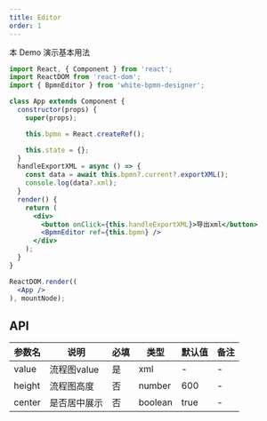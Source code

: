 ```yaml
---
title: Editor
order: 1
---
```


本 Demo 演示基本用法

```jsx
import React, { Component } from 'react';
import ReactDOM from 'react-dom';
import { BpmnEditor } from 'white-bpmn-designer';

class App extends Component {
  constructor(props) {
    super(props);

    this.bpmn = React.createRef();

    this.state = {};
  }
  handleExportXML = async () => {
    const data = await this.bpmn?.current?.exportXML();
    console.log(data?.xml);
  }
  render() {
    return (
      <div>
        <button onClick={this.handleExportXML}>导出xml</button>
        <BpmnEditor ref={this.bpmn} />
      </div>
    );
  }
}

ReactDOM.render((
  <App />
), mountNode);
```



## API
| 参数名 | 说明 | 必填 | 类型 | 默认值 | 备注 |
| ------ | ---- | ---- | ---- | ------ | ---- |
|    value    |   流程图value   |   是   |   xml   |    -    |   -   |
|   height     |   流程图高度   |   否   |   number   |   600     |  -    |
|    center    |   是否居中展示   |  否    |   boolean   |   true     |   -   |